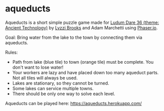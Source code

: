 # aqueducts

Aqueducts is a short simple puzzle game made for [Ludum Dare 36 (theme: Ancient Technology)](http://ludumdare.com/compo/) by [Lyzzi Brooks](https://twitter.com/Lyzzi_Lightyear) and Adam Marchetti using [Phaser.io](http://phaser.io/).

Goal: Bring water from the lake to the town by connecting them via aqueducts. 

Rules: 
- Path from lake (blue tile) to town (orange tile) must be complete. You don't want to lose water!
- Your workers are lazy and have placed down too many aqueduct parts. Not all tiles will always be used.
- Lakes are stationary, so they cannot be turned.
- Some lakes can service multiple towns.
- There should be only one way to solve each level.

Aqueducts can be played here: https://aqueducts.herokuapp.com/
